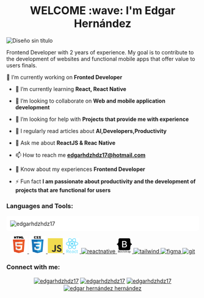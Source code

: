 <h1 align="center">WELCOME :wave: I'm Edgar Hernández</h1>

![Diseño sin título](https://github.com/EdgarHdzHdz17/EdgarHdzHdz17/assets/47467891/3c3ae104-4a09-463f-beb4-82a2ad30e095)

<a align="justify">Frontend Developer with 2 years of experience. My goal is to contribute to the development of websites and functional mobile apps that offer value to users finals.</a>

 🔭 I’m currently working on **Fronted Developer**

- 🌱 I’m currently learning **React, React Native**

- 👯 I’m looking to collaborate on **Web and mobile application development**

- 🤝 I’m looking for help with **Projects that provide me with experience**

- 📝 I regularly read articles about **AI,Developers,Productivity**

- 💬 Ask me about **ReactJS & Reac Native**

- 📫 How to reach me **edgarhdzhdz17@hotmail.com**

- 📄 Know about my experiences **Frontend Developer**

- ⚡ Fun fact **I am passionate about productivity and the development of projects that are functional for users**

<h3 align="left">Languages and Tools:</h3>
<p style="background-color: #fff; padding: 10px; border-radius: 5px;">
  <img align="center" src="https://github-readme-stats.vercel.app/api/top-langs?username=edgarhdzhdz17&show_icons=true&locale=en&layout=compact" alt="edgarhdzhdz17"/>
</p>

<p align="center">  <a href="https://www.w3.org/html/" target="_blank" rel="noreferrer"> <img src="https://raw.githubusercontent.com/devicons/devicon/master/icons/html5/html5-original-wordmark.svg" alt="html5" width="45" height="45"/> </a> <a href="https://www.w3schools.com/css/" target="_blank" rel="noreferrer"> <img src="https://raw.githubusercontent.com/devicons/devicon/master/icons/css3/css3-original-wordmark.svg" alt="css3" width="45" height="45"/> </a>
<a href="https://developer.mozilla.org/en-US/docs/Web/JavaScript" target="_blank" rel="noreferrer"> <img src="https://raw.githubusercontent.com/devicons/devicon/master/icons/javascript/javascript-original.svg" alt="javascript" width="40" height="40"/> </a> 
<a href="https://reactjs.org/" target="_blank" rel="noreferrer"> <img src="https://raw.githubusercontent.com/devicons/devicon/master/icons/react/react-original-wordmark.svg" alt="react" width="40" height="40"/> </a> 
<a href="https://reactnative.dev/" target="_blank" rel="noreferrer"> <img src="https://reactnative.dev/img/header_logo.svg" alt="reactnative" width="40" height="40"/> </a>  <a href="https://getbootstrap.com" target="_blank" rel="noreferrer"> <img src="https://raw.githubusercontent.com/devicons/devicon/master/icons/bootstrap/bootstrap-plain-wordmark.svg" alt="bootstrap" width="40" height="40"/> <a href="https://tailwindcss.com/" target="_blank" rel="noreferrer"> <img src="https://www.vectorlogo.zone/logos/tailwindcss/tailwindcss-icon.svg" alt="tailwind" width="40" height="40"/> </a> <a href="https://www.figma.com/" target="_blank" rel="noreferrer"> <img src="https://www.vectorlogo.zone/logos/figma/figma-icon.svg" alt="figma" width="40" height="40"/> </a> <a href="https://git-scm.com/" target="_blank" rel="noreferrer"> <img src="https://www.vectorlogo.zone/logos/git-scm/git-scm-icon.svg" alt="git" width="40" height="40"/> </a> </p>

<h3 align="left">Connect with me:</h3>
<p align="center">
<a href="https://twitter.com/edgarhdzhdz17" target="blank"><img align="center" src="https://raw.githubusercontent.com/rahuldkjain/github-profile-readme-generator/master/src/images/icons/Social/twitter.svg" alt="edgarhdzhdz17" height="30" width="40" /></a>
<a href="https://instagram.com/edgarhdzhdz" target="blank"><img align="center" src="https://raw.githubusercontent.com/rahuldkjain/github-profile-readme-generator/master/src/images/icons/Social/instagram.svg" alt="edgarhdzhdz17" height="30" width="40" /></a>
<a href="https://discord.gg/edgarhdzhdz17" target="blank"><img align="center" src="https://raw.githubusercontent.com/rahuldkjain/github-profile-readme-generator/master/src/images/icons/Social/discord.svg" alt="edgarhdzhdz17" height="30" width="40" /></a><a href="https://linkedin.com/in/edgar-hernández-hernández-10ba72208" target="blank"><img align="center" src="https://raw.githubusercontent.com/rahuldkjain/github-profile-readme-generator/master/src/images/icons/Social/linked-in-alt.svg" alt="edgar hernández hernández" height="30" width="40" /></a>
</p>


